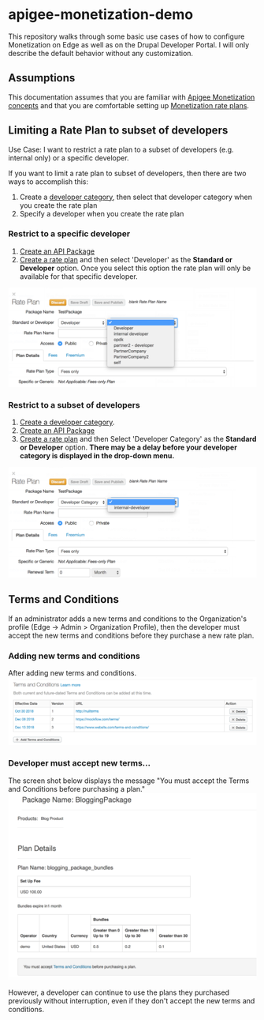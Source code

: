 # apigee-monetization-demo

This repository walks through some basic use cases of how to configure Monetization on Edge as well as on the Drupal Developer Portal.  I will only describe the default behavior without any customization.   

## Assumptions
This documentation assumes that you are familiar with [Apigee Monetization concepts](https://docs.apigee.com/api-platform/monetization/basics-monetization) and that you are comfortable setting up [Monetization rate plans](https://docs.apigee.com/api-platform/monetization/create-rate-plans).

## Limiting a Rate Plan to subset of developers
Use Case: I want to restrict a rate plan to a subset of developers (e.g. internal only) or a specific developer.

If you want to limit a rate plan to subset of developers, then there are two ways to accomplish this:
1. Create a [developer category](https://docs.apigee.com/api-platform/monetization/manage-developer-categories#ui), then select that developer category when you create the rate plan
2. Specify a developer when you create the rate plan

### Restrict to a specific developer
1. [Create an API Package](https://docs.apigee.com/api-platform/monetization/create-api-packages)
2. [Create a rate plan](https://docs.apigee.com/api-platform/monetization/create-rate-plans) and then select 'Developer' as the **Standard or Developer** option. Once you select this option the rate plan will only be available for that specific developer.

![rate plan developer](images/rate-plan-developer.png)


### Restrict to a subset of developers
1. [Create a developer category](https://docs.apigee.com/api-platform/monetization/manage-developer-categories#ui).
2. [Create an API Package](https://docs.apigee.com/api-platform/monetization/create-api-packages)
3. [Create a rate plan](https://docs.apigee.com/api-platform/monetization/create-rate-plans) and then Select 'Developer Category' as the **Standard or Developer** option. **There may be a delay before your developer category is displayed in the drop-down menu.**

![developer category](images/rate-plan-developer-category.png)

## Terms and Conditions
If an administrator adds a new terms and conditions to the Organization's profile (Edge -> Admin > Organization Profile), then the developer must accept the new terms and conditions before they purchase a new rate plan.  

### Adding new terms and conditions
After adding new terms and conditions.
![terms & conditions](images/terms-and-conditions.png)

### Developer must accept new terms...
The screen shot below displays the message "You must accept the Terms and Conditions before purchasing a plan."
![developer must accept](images/terms-and-conditions-developer-must-accept.png)

However, a developer can continue to use the plans they purchased previously without interruption, even if they don't accept the new terms and conditions.  
